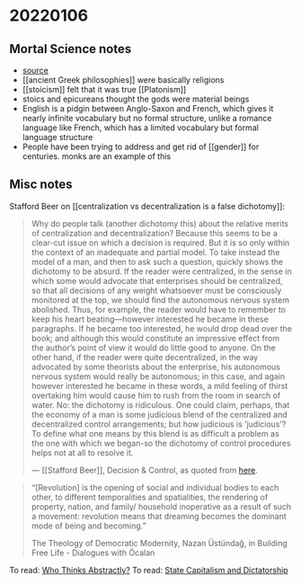 # 20220106



## Mortal Science notes

-   [source](https://soundcloud.com/mortalscience/skeptics-i-a-differently-stupid-time)
-   [[ancient Greek philosophies]] were basically religions
-   [[stoicism]] felt that it was true [[Platonism]]
-   stoics and epicureans thought the gods were material beings
-   English is a pidgin between Anglo-Saxon and French, which gives it nearly infinite vocabulary but no formal structure, unlike a romance language like French, which has a limited vocabulary but formal language structure
-   People have been trying to address and get rid of [[gender]] for centuries. monks are an example of this


## Misc notes

Stafford Beer on [[centralization vs decentralization is a false dichotomy]]:

> Why do people talk (another dichotomy this) about the relative merits of centralization and decentralization? Because this seems to be a clear-cut issue on which a decision is required. But it is so only within the context of an inadequate and partial model. To take instead the model of a man, and then to ask such a question, quickly shows the dichotomy to be absurd. If the reader were centralized, in the sense in which some would advocate that enterprises should be centralized, so that all decisions of any weight whatsoever must be consciously monitored at the top, we should find the autonomous nervous system abolished. Thus, for example, the reader would have to remember to keep his heart beating&#x2014;however interested he became in these paragraphs. If he became too interested, he would drop dead over the book; and although this would constitute an impressive effect from the author&rsquo;s point of view it would do little good to anyone. On the other hand, if the reader were quite decentralized, in the way advocated by some theorists about the enterprise, his autonomous nervous system would really be autonomous; in this case, and again however interested he became in these words, a mild feeling of thirst overtaking him would cause him to rush from the room in search of water. No: the dichotomy is ridiculous. One could claim, perhaps, that the economy of a man is some judicious blend of the centralized and decentralized control arrangements; but how judicious is &rsquo;judicious&rsquo;? To define what one means by this blend is as difficult a problem as the one with which we began-so the dichotomy of control procedures helps not at all to resolve it.
> 
> &#x2014; [[Stafford Beer]], Decision & Control, as quoted from [here](https://twitter.com/evgenymorozov/status/1478779726521057282).

<!--quoteend-->

> &ldquo;[Revolution] is the opening of social and individual bodies to each other, to different temporalities and spatialities, the rendering of property, nation, and family/ household inoperative as a result of such a movement: revolution means that dreaming becomes the dominant mode of being and becoming.&rdquo;
> 
> The Theology of Democratic Modernity, Nazan Üstündağ, in Building Free Life - Dialogues with Öcalan

To read: [Who Thinks Abstractly?](https://www.marxists.org/reference/archive/hegel/works/se/abstract.htm) To read: [State Capitalism and Dictatorship](https://www.marxists.org/archive/pannekoe/1936/dictatorship.htm)
